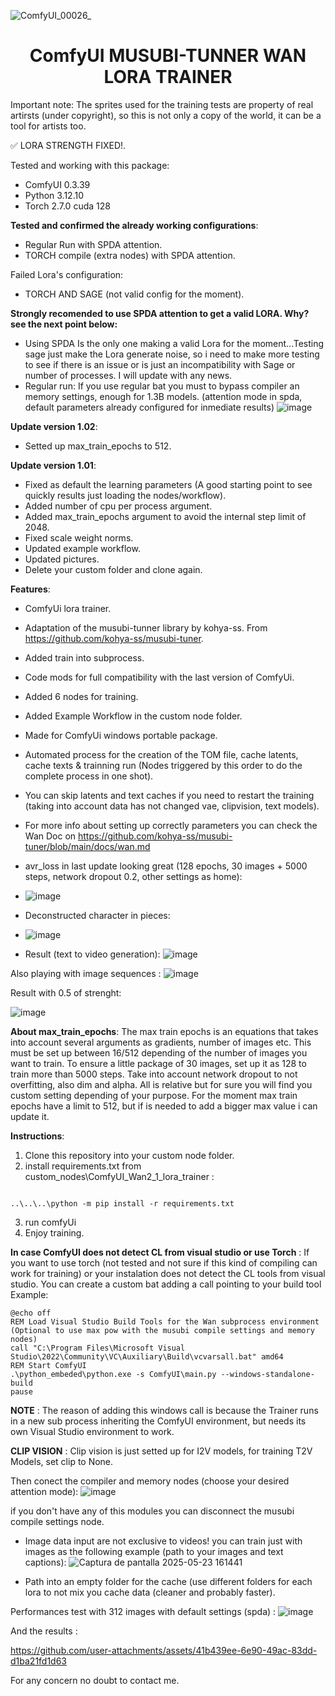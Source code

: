 ![ComfyUI_00026_](https://github.com/user-attachments/assets/57fdbf91-51d5-43ad-9ec7-3873003dca1b)

<div align="center"><h1>ComfyUI MUSUBI-TUNNER WAN LORA TRAINER</h1></div>


Important note: The sprites used for the training tests are property of real artirsts (under copyright), so this is not only a copy of the world, it can be a tool for artists too.

✅ LORA STRENGTH FIXED!.

Tested and working with this package:
* ComfyUI 0.3.39
* Python 3.12.10
* Torch 2.7.0 cuda 128


**Tested and confirmed the already working configurations**:
* Regular Run with SPDA attention.
* TORCH compile (extra nodes) with SPDA attention.

Failed Lora's configuration:
* TORCH AND SAGE (not valid config for the moment).

**Strongly recomended to use SPDA attention to get a valid LORA. Why? see the next point below:**
* Using SPDA Is the only one making a valid Lora for the moment...Testing sage just make the Lora generate noise, so i need to make more testing to see if there is an issue or is just an incompatibility with Sage or number of processes. I will update with any news.
* Regular run: If you use regular bat you must to bypass compiler an memory settings, enough for 1.3B models. (attention mode in spda, default parameters already configured for inmediate results)
![image](https://github.com/user-attachments/assets/9bd03153-622e-45e9-8bc6-b8697620e8cf)


**Update version 1.02**:
* Setted up max_train_epochs to 512.

**Update version 1.01**:
* Fixed as default the learning parameters (A good starting point to see quickly results just loading the nodes/workflow).
* Added number of cpu per process argument.
* Added max_train_epochs argument to avoid the internal step limit of 2048.
* Fixed scale weight norms.
* Updated example workflow.
* Updated pictures.
* Delete your custom folder and clone again.

**Features**:
* ComfyUi lora trainer.
* Adaptation of the musubi-tunner library by kohya-ss. From https://github.com/kohya-ss/musubi-tuner.
* Added train into subprocess.
* Code mods for full compatibility with the last version of ComfyUi.
* Added 6 nodes for training.
* Added Example Workflow in the custom node folder.
* Made for ComfyUi windows portable package.
* Automated process for the creation of the TOM file, cache latents, cache texts & trainning run (Nodes triggered by this order to do the complete process in one shot).
* You can skip latents and text caches if you need to restart the training (taking into account data has not changed vae, clipvision, text models).
* For more info about setting up correctly parameters you can check the Wan Doc on https://github.com/kohya-ss/musubi-tuner/blob/main/docs/wan.md


* avr_loss in last update looking great (128 epochs, 30 images + 5000 steps, network dropout 0.2, other settings as home):
* ![image](https://github.com/user-attachments/assets/17211bb0-ae8d-42b6-a4c1-3610500a62f2)
* Deconstructed character in pieces:
* ![image](https://github.com/user-attachments/assets/25a5b432-3c5a-4f25-9d5a-6e1a824c7570)
* Result (text to video generation):
![image](https://github.com/user-attachments/assets/dc8d425e-09d7-4e67-985f-cf0bcf782872)

Also playing with image sequences :
![image](https://github.com/user-attachments/assets/13480d51-e221-48b5-9eed-f2133b92eabc)


Result with 0.5 of strenght:

![image](https://github.com/user-attachments/assets/65a94dfe-dcce-4b1d-acea-faac8191109c)






**About max_train_epochs**: The max train epochs is an equations that takes into account several arguments as gradients, number of images etc. This must be set up between 16/512 depending of the number of images you want to train. To ensure a little package of 30 images, set up it as 128 to train more than 5000 steps. Take into account network dropout to not overfitting, also dim and alpha. All is relative but for sure you will find you custom setting depending of your purpose. For the moment max train epochs have a limit to 512, but if is needed to add a bigger max value i can update it.


**Instructions**:
1. Clone this repository into your custom node folder.
2. install requirements.txt from custom_nodes\ComfyUI_Wan2_1_lora_trainer :
```

..\..\..\python -m pip install -r requirements.txt

```
3. run comfyUi
4. Enjoy training.


**In case ComfyUI does not detect CL from visual studio or use Torch** : 
If you want to use torch (not tested and not sure if this kind of compiling can work for training) or your instalation does not detect the CL tools from visual studio. You can create a custom bat adding a call pointing to your build tool
Example:
```
@echo off
REM Load Visual Studio Build Tools for the Wan subprocess environment (Optional to use max pow with the musubi compile settings and memory nodes)
call "C:\Program Files\Microsoft Visual Studio\2022\Community\VC\Auxiliary\Build\vcvarsall.bat" amd64
REM Start ComfyUI
.\python_embeded\python.exe -s ComfyUI\main.py --windows-standalone-build 
pause
```
**NOTE** : The reason of adding this windows call is because the Trainer runs in a new sub process inheriting the ComfyUI environment, but needs its own Visual Studio environment to work.

**CLIP VISION** : Clip vision is just setted up for I2V models, for training T2V Models, set clip to None. 

Then conect the compiler and memory nodes (choose your desired attention mode):
![image](https://github.com/user-attachments/assets/63f8862e-544d-4718-89f1-1c34067e5ee1)

if you don't have any of this modules you can disconnect the musubi compile settings node.

* Image data input are not exclusive to videos! you can train just with images as the following example (path to your images and text captions):
![Captura de pantalla 2025-05-23 161441](https://github.com/user-attachments/assets/465448fe-f347-431f-b3e7-e13436d5c039)

* Path into an empty folder for the cache (use different folders for each lora to not mix you cache data (cleaner and probably faster).

Performances test with 312 images with default settings (spda) :
![image](https://github.com/user-attachments/assets/15222364-f1db-42fa-abf3-0ccc08a953b5)

And the results :

https://github.com/user-attachments/assets/41b439ee-6e90-49ac-83dd-d1ba21fd1d63

For any concern no doubt to contact me.

